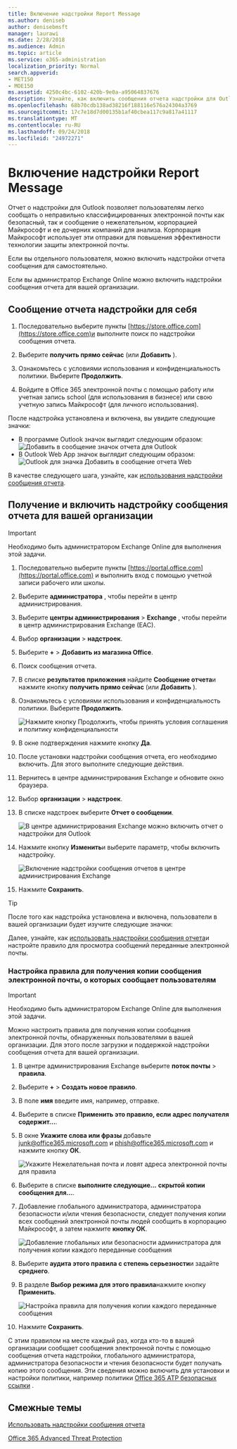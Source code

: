 ```yaml
---
title: Включение надстройки Report Message
ms.author: deniseb
author: denisebmsft
manager: laurawi
ms.date: 2/28/2018
ms.audience: Admin
ms.topic: article
ms.service: o365-administration
localization_priority: Normal
search.appverid:
- MET150
- MOE150
ms.assetid: 4250c4bc-6102-420b-9e0a-a95064837676
description: Узнайте, как включить сообщения отчета надстройки для Outlook и Outlook на веб-сайте, для отдельных пользователей или всей организации.
ms.openlocfilehash: 68b70cdb138ad38216f188116e576a24304a3769
ms.sourcegitcommit: 17c7e18d7d00135b1af40cbea117c9a817a41117
ms.translationtype: MT
ms.contentlocale: ru-RU
ms.lasthandoff: 09/24/2018
ms.locfileid: "24972271"
---
```

# <a name="enable-the-report-message-add-in"></a>Включение надстройки Report Message

Отчет о надстройки для Outlook позволяет пользователям легко сообщать о неправильно классифицированных электронной почты как безопасный, так и сообщение о нежелательном, корпорацией Майкрософт и ее дочерних компаний для анализа. Корпорация Майкрософт использует эти отправки для повышения эффективности технологии защиты электронной почты.
  
Если вы отдельного пользователя, можно включить надстройки отчета сообщения для самостоятельно. 
  
Если вы администратор Exchange Online можно включить надстройки сообщения отчета для вашей организации.
    
## <a name="get-the-report-message-add-in-for-yourself"></a>Сообщение отчета надстройки для себя

1. Последовательно выберите пункты [https://store.office.com](https://store.office.com)и выполните поиск по надстройки сообщения отчета.
    
2. Выберите **получить прямо сейчас** (или **Добавить** ). 
    
3. Ознакомьтесь с условиями использования и конфиденциальность политики. Выберите **Продолжить**. 
    
4. Войдите в Office 365 электронной почты с помощью работу или учетная запись school (для использования в бизнесе) или свою учетную запись Майкрософт (для личного использования).
    
После надстройка установлена и включена, вы увидите следующие значки: 

- В программе Outlook значок выглядит следующим образом: <br/> ![Добавить в сообщение значок отчета для Outlook](media/OutlookReportMessageIcon.png)<br/>
- В Outlook Web App значок выглядит следующим образом:<br/>![Outlook для значка Добавить в сообщение отчета Web](media/d9326d0b-1769-4bc2-ae58-51f0ebc69a17.png)<br/>

  
В качестве следующего шага, узнайте, как [использования надстройки сообщения отчета](https://support.office.com/article/b5caa9f1-cdf3-4443-af8c-ff724ea719d2).
  
## <a name="get-and-enable-the-report-message-add-in-for-your-organization"></a>Получение и включить надстройку сообщения отчета для вашей организации

> [!IMPORTANT]
> Необходимо быть администратором Exchange Online для выполнения этой задачи.
  
1. Последовательно выберите пункты [https://portal.office.com](https://portal.office.com) и выполнить вход с помощью учетной записи рабочего или школы. 
    
2. Выберите **администратора** , чтобы перейти в центр администрирования. 
    
3. Выберите **центры администрирования** \> **Exchange** , чтобы перейти в центр администрирования Exchange (EAC). 
    
4. Выбор **организации** \> **надстроек**. 
    
5. Выберите **+** \> **Добавить из магазина Office**. 
    
6. Поиск сообщения отчета.
    
7. В списке **результатов приложения** найдите **Сообщение отчета**и нажмите кнопку **получить прямо сейчас** (или **Добавить** ). 
    
8. Ознакомьтесь с условиями использования и конфиденциальность политики. Выберите **Продолжить**. 
    
    ![Нажмите кнопку Продолжить, чтобы принять условия соглашения и политику конфиденциальности](media/3c813cd6-1601-4791-97dc-f8edbbd3fb6b.png)
  
9. В окне подтверждения нажмите кнопку **Да**. 
    
10. После установки надстройки сообщения отчета, его необходимо включить. Для этого выполните следующие действия.
    
1. Вернитесь в центре администрирования Exchange и обновите окно браузера.
    
2. Выбор **организации** \> **надстроек**. 
    
3. В списке надстроек выберите **Отчет о сообщении**. 
    
    ![В центре администрирования Exchange можно включить отчет о надстройки для Outlook](media/b496743c-55fa-4cdb-aa06-0b2a7aec6dab.png)
  
4. Нажмите кнопку **Изменить**и выберите параметр, чтобы включить надстройку. 
    
    ![Включение надстройки сообщения отчетов в центре администрирования Exchange](media/578b1b66-3620-4a8a-9819-1c9cc6836f37.png)
  
5. Нажмите **Сохранить**. 
    
> [!TIP]
> После того как надстройка установлена и включена, пользователи в вашей организации будет изучите следующие значки: 
  
Далее, узнайте, как [использовать надстройки сообщения отчета](https://support.office.com/article/b5caa9f1-cdf3-4443-af8c-ff724ea719d2)и настройте правило для просмотра сообщений переданные электронной почты.
  
### <a name="set-up-a-rule-to-get-a-copy-of-email-messages-reported-by-your-users"></a>Настройка правила для получения копии сообщения электронной почты, о которых сообщает пользователям

> [!IMPORTANT]
> Необходимо быть администратором Exchange Online для выполнения этой задачи.
  
Можно настроить правила для получения копии сообщения электронной почты, обнаруженных пользователями в вашей организации. Для этого после загрузки и поддержкой надстройки сообщения отчета для вашей организации.
  
1. В центре администрирования Exchange выберите **поток почты** \> **правила**. 
    
2. Выберите **+** \> **Создать новое правило**. 
    
3. В поле **имя** введите имя, например, отправке.
    
4. Выберите в списке **Применить это правило, если** **адрес получателя содержит...**. 
    
5. В окне **Укажите слова или фразы** добавьте junk@office365.microsoft.com и phish@office365.microsoft.com и нажмите кнопку **ОК**. 
    
    ![Укажите Нежелательная почта и ловят адреса электронной почты для правила](media/018c1833-f336-4333-a45c-f2e8b75cd698.png)
  
6. Выберите в списке **выполните следующие...** **скрытой копии сообщения для...**. 
    
7. Добавление глобального администратора, администратора безопасности и/или чтения безопасности, следует получения копии всех сообщений электронной почты людей сообщить в корпорацию Майкрософт, а затем нажмите **кнопку ОК**. 
    
    ![Добавление глобальных или безопасности администратора для получения копии каждого переданные сообщения](media/a91ab9d1-66f2-4a2e-9dc1-f9f81a2298ad.png)
  
8. Выберите **аудита этого правила с степень серьезности**и задайте **среднего**. 
    
9. В разделе **Выбор режима для этого правила**нажмите кнопку **Применить**. 
    
    ![Настройка правила для получения копии каждого переданные сообщения](media/f1cd95ce-e40d-4a8a-8f48-893469eba691.png)
  
10. Нажмите **Сохранить**. 
    
С этим правилом на месте каждый раз, когда кто-то в вашей организации сообщает сообщения электронной почты с помощью сообщения отчета надстройки, глобального администратора, администратора безопасности и чтения безопасности будет получать копию этого сообщения. Эти сведения можно включить для установки и настройки политики, например политики [Office 365 ATP безопасных ссылки](atp-safe-links.md) . 
  
## <a name="related-topics"></a>Смежные темы

[Использовать надстройки сообщения отчета](https://support.office.com/article/b5caa9f1-cdf3-4443-af8c-ff724ea719d2)
  
[Office 365 Advanced Threat Protection](office-365-atp.md)
  

